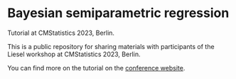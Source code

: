 # Bayesian semiparametric regression

Tutorial at CMStatistics 2023, Berlin.

This is a public repository for sharing materials with participants of the Liesel workshop at CMStatistics 2023, Berlin.

You can find more on the tutorial on the [conference website](http://www.cmstatistics.org/CMStatistics2023/tutorials.php).
